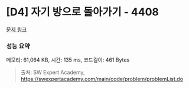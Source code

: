 # [D4] 자기 방으로 돌아가기 - 4408 

[문제 링크](https://swexpertacademy.com/main/code/problem/problemDetail.do?contestProbId=AWNcJ2sapZMDFAV8) 

### 성능 요약

메모리: 61,064 KB, 시간: 135 ms, 코드길이: 461 Bytes



> 출처: SW Expert Academy, https://swexpertacademy.com/main/code/problem/problemList.do
